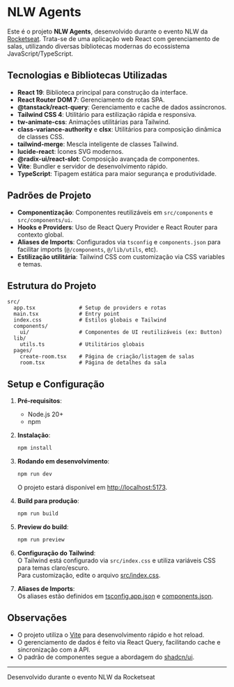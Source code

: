 # NLW Agents

Este é o projeto **NLW Agents**, desenvolvido durante o evento NLW da [Rocketseat](https://rocketseat.com.br/). Trata-se de uma aplicação web React com gerenciamento de salas, utilizando diversas bibliotecas modernas do ecossistema JavaScript/TypeScript.

## Tecnologias e Bibliotecas Utilizadas

- **React 19**: Biblioteca principal para construção da interface.
- **React Router DOM 7**: Gerenciamento de rotas SPA.
- **@tanstack/react-query**: Gerenciamento e cache de dados assíncronos.
- **Tailwind CSS 4**: Utilitário para estilização rápida e responsiva.
- **tw-animate-css**: Animações utilitárias para Tailwind.
- **class-variance-authority** e **clsx**: Utilitários para composição dinâmica de classes CSS.
- **tailwind-merge**: Mescla inteligente de classes Tailwind.
- **lucide-react**: Ícones SVG modernos.
- **@radix-ui/react-slot**: Composição avançada de componentes.
- **Vite**: Bundler e servidor de desenvolvimento rápido.
- **TypeScript**: Tipagem estática para maior segurança e produtividade.

## Padrões de Projeto

- **Componentização**: Componentes reutilizáveis em `src/components` e `src/components/ui`.
- **Hooks e Providers**: Uso de React Query Provider e React Router para contexto global.
- **Aliases de Imports**: Configurados via `tsconfig` e `components.json` para facilitar imports (`@/components`, `@/lib/utils`, etc).
- **Estilização utilitária**: Tailwind CSS com customização via CSS variables e temas.

## Estrutura do Projeto

```
src/
  app.tsx              # Setup de providers e rotas
  main.tsx             # Entry point
  index.css            # Estilos globais e Tailwind
  components/
    ui/                # Componentes de UI reutilizáveis (ex: Button)
  lib/
    utils.ts           # Utilitários globais
  pages/
    create-room.tsx    # Página de criação/listagem de salas
    room.tsx           # Página de detalhes da sala
```

## Setup e Configuração

1. **Pré-requisitos**:

   - Node.js 20+
   - npm

2. **Instalação**:

   ```sh
   npm install
   ```

3. **Rodando em desenvolvimento**:

   ```sh
   npm run dev
   ```

   O projeto estará disponível em [http://localhost:5173](http://localhost:5173).

4. **Build para produção**:

   ```sh
   npm run build
   ```

5. **Preview do build**:

   ```sh
   npm run preview
   ```

6. **Configuração do Tailwind**:  
   O Tailwind está configurado via `src/index.css` e utiliza variáveis CSS para temas claro/escuro.  
   Para customização, edite o arquivo [src/index.css](src/index.css).

7. **Aliases de Imports**:  
   Os aliases estão definidos em [tsconfig.app.json](tsconfig.app.json) e [components.json](components.json).

## Observações

- O projeto utiliza o [Vite](vite.config.ts) para desenvolvimento rápido e hot reload.
- O gerenciamento de dados é feito via React Query, facilitando cache e sincronização com a API.
- O padrão de componentes segue a abordagem do [shadcn/ui](https://ui.shadcn.com/).

---

Desenvolvido durante o evento NLW da Rocketseat
